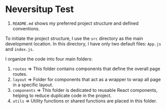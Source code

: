 # Neversitup Test

1. `README.md` shows my preferred project structure and defined conventions.

To initiate the project structure, I use the `src` directory as the main development location. In this directory, I have only two default files: `App.js` and `index.js`.

I organize the code into four main folders:

1. `routes` => This folder contains components that define the overall page routes.
2. `layout` => Folder for components that act as a wrapper to wrap all page in a specific layout.
3. `components` => This folder is dedicated to reusable React components, helping to reduce duplicate code in the project.
4. `utils` => Utility functions or shared functions are placed in this folder.
